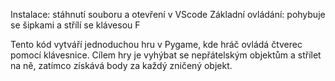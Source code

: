 Instalace: stáhnutí souboru a otevření v VScode
Základní ovládání: pohybuje se šipkami a střílí se klávesou F



Tento kód vytváří jednoduchou hru v Pygame, kde hráč ovládá čtverec pomocí klávesnice. Cílem hry je vyhýbat se nepřátelským objektům a střílet na ně, zatímco získává body za každý zničený objekt.
